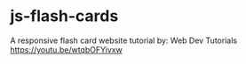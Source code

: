 # js-flash-cards
A responsive flash card website
tutorial by: Web Dev Tutorials   https://youtu.be/wtqbOFYivxw 